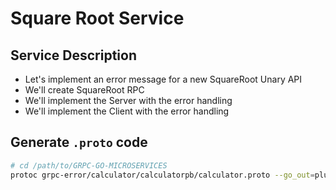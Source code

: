# Square Root Service

## Service Description
* Let's implement an error message for a new SquareRoot Unary API
* We'll create SquareRoot RPC
* We'll implement the Server with the error handling
* We'll implement the Client with the error handling 

## Generate `.proto` code
```bash
# cd /path/to/GRPC-GO-MICROSERVICES
protoc grpc-error/calculator/calculatorpb/calculator.proto --go_out=plugins=grpc:.
```